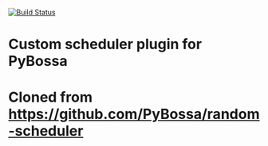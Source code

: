 [![Build Status](https://travis-ci.org/PyBossa/random-scheduler.svg?branch=master)](https://travis-ci.org/PyBossa/random-scheduler)

# Custom scheduler plugin for PyBossa
# Cloned from https://github.com/PyBossa/random-scheduler
